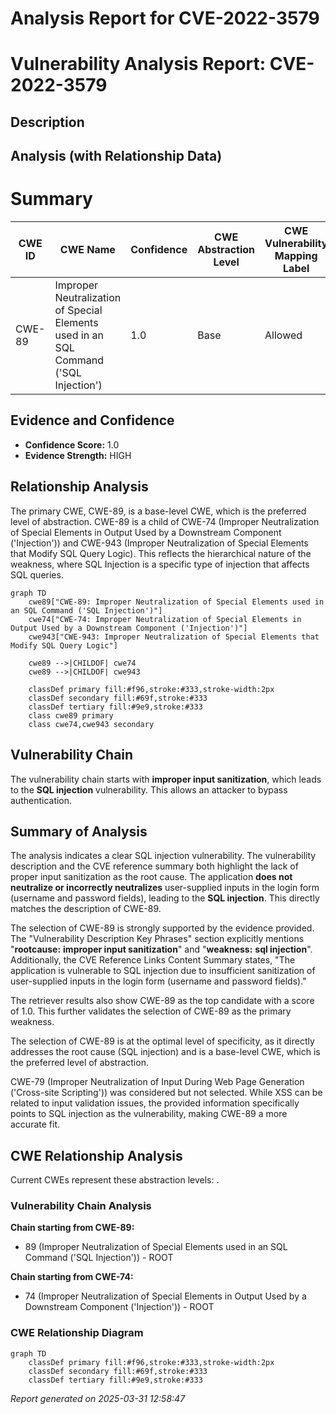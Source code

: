 # Analysis Report for CVE-2022-3579

# Vulnerability Analysis Report: CVE-2022-3579

## Description



## Analysis (with Relationship Data)

# Summary
| CWE ID | CWE Name | Confidence | CWE Abstraction Level | CWE Vulnerability Mapping Label | CWE-Vulnerability Mapping Notes |
|---|---|---|---|---|---|
| CWE-89 | Improper Neutralization of Special Elements used in an SQL Command ('SQL Injection') | 1.0 | Base | Allowed | Primary CWE |

## Evidence and Confidence

*   **Confidence Score:** 1.0
*   **Evidence Strength:** HIGH

## Relationship Analysis
The primary CWE, CWE-89, is a base-level CWE, which is the preferred level of abstraction. CWE-89 is a child of CWE-74 (Improper Neutralization of Special Elements in Output Used by a Downstream Component ('Injection')) and CWE-943 (Improper Neutralization of Special Elements that Modify SQL Query Logic). This reflects the hierarchical nature of the weakness, where SQL Injection is a specific type of injection that affects SQL queries.

```mermaid
graph TD
    cwe89["CWE-89: Improper Neutralization of Special Elements used in an SQL Command ('SQL Injection')"]
    cwe74["CWE-74: Improper Neutralization of Special Elements in Output Used by a Downstream Component ('Injection')"]
    cwe943["CWE-943: Improper Neutralization of Special Elements that Modify SQL Query Logic"]
    
    cwe89 -->|CHILDOF| cwe74
    cwe89 -->|CHILDOF| cwe943
    
    classDef primary fill:#f96,stroke:#333,stroke-width:2px
    classDef secondary fill:#69f,stroke:#333
    classDef tertiary fill:#9e9,stroke:#333
    class cwe89 primary
    class cwe74,cwe943 secondary
```

## Vulnerability Chain
The vulnerability chain starts with **improper input sanitization**, which leads to the **SQL injection** vulnerability. This allows an attacker to bypass authentication.

## Summary of Analysis
The analysis indicates a clear SQL injection vulnerability. The vulnerability description and the CVE reference summary both highlight the lack of proper input sanitization as the root cause. The application **does not neutralize or incorrectly neutralizes** user-supplied inputs in the login form (username and password fields), leading to the **SQL injection**. This directly matches the description of CWE-89.

The selection of CWE-89 is strongly supported by the evidence provided. The "Vulnerability Description Key Phrases" section explicitly mentions "**rootcause:** **improper input sanitization**" and "**weakness:** **sql injection**". Additionally, the CVE Reference Links Content Summary states, "The application is vulnerable to SQL injection due to insufficient sanitization of user-supplied inputs in the login form (username and password fields)."

The retriever results also show CWE-89 as the top candidate with a score of 1.0. This further validates the selection of CWE-89 as the primary weakness.

The selection of CWE-89 is at the optimal level of specificity, as it directly addresses the root cause (SQL injection) and is a base-level CWE, which is the preferred level of abstraction.

CWE-79 (Improper Neutralization of Input During Web Page Generation ('Cross-site Scripting')) was considered but not selected. While XSS can be related to input validation issues, the provided information specifically points to SQL injection as the vulnerability, making CWE-89 a more accurate fit.


## CWE Relationship Analysis

Current CWEs represent these abstraction levels: .


### Vulnerability Chain Analysis

**Chain starting from CWE-89:**
- 89 (Improper Neutralization of Special Elements used in an SQL Command ('SQL Injection')) - ROOT


**Chain starting from CWE-74:**
- 74 (Improper Neutralization of Special Elements in Output Used by a Downstream Component ('Injection')) - ROOT



### CWE Relationship Diagram

```mermaid
graph TD
    classDef primary fill:#f96,stroke:#333,stroke-width:2px
    classDef secondary fill:#69f,stroke:#333
    classDef tertiary fill:#9e9,stroke:#333
```



*Report generated on 2025-03-31 12:58:47*
